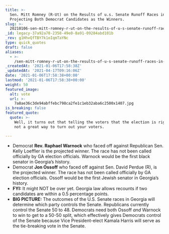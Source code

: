 ```yaml
---
title: >-
  Sen. Mitt Romney (R-Ut) on the Results of u.s. Senate Runoff Races in Georgia,
  Projecting Both Democrat Candidates as the Winners.
slug: >-
  20210106-sen-mitt-romney-r-ut-on-the-results-of-u-s-senate-runoff-races-in-georgia-projecting-both-democrat-candidates-as-the-winners
_id: legacy-37a92a78-2358-49e0-8a91-09284abd101b
_rev: g1HhvQfTBY7k1oIqmTaYNc
type: quick_quotes
draft: false
aliases:
  - >-
    /sen-mitt-romney-r-ut-on-the-results-of-u-s-senate-runoff-races-in-georgia-projecting-both-democrat-candidates-as-the-winners/
_createdAt: '2021-01-06T17:58:38Z'
_updatedAt: '2021-04-17T09:16:06Z'
date: '2021-01-06T17:58:38+00:00'
lastmod: '2021-01-06T17:58:38+00:00'
weight: 50
featured_image:
  alt: vote
  url: >-
    7a8ae36c3de94abffebc798ca2fe1c1eb32aba6c2500x1407.jpg
is_breaking: false
featured_quote:
  quote: >-
    Well, it turns out that telling the voters that the election is rigged is
    not a great way to turn out your voters.

---
```

* Democrat **Rev. Raphael Warnock** who faced off against Republican Sen. Kelly Loeffler is the projected winner. The race has not been called officially by GA election officials. Warnock would be the first black senator in Georgia’s history.
* Democrat **Jon Ossoff** who faced off against Sen. David Perdue (R), is the projected winner. The race has not been called officially by GA election officials. Ossoff would be the first Jewish senator in Georgia’s history.
* **FYI:** It might NOT be over yet. Georgia law allows recounts if two candidates are within a 0.5 percentage points.
* **BIG PICTURE:** The outcomes of the U.S. Senate races in Georgia will determine which party controls the Senate. Republicans currently control the Senate 50 to 48. Democrats need both Ossoff *and* Warnock to win to get to a 50-50 split, which effectively gives Democrats control of the Senate because Vice President-elect Kamala Harris will serve as the tie-breaking vote in the Senate.